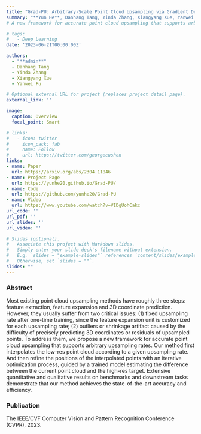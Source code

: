 ```yaml
---
title: "Grad-PU: Arbitrary-Scale Point Cloud Upsampling via Gradient Descent with Learned Distance Functions (CVPR 2023)"
summary: "**Yun He**, Danhang Tang, Yinda Zhang, Xiangyang Xue, Yanwei Fu"
# A new framework for accurate point cloud upsampling that supports arbitrary upsampling rates. **Accepted by CVPR 2023. 

# tags:
#   - Deep Learning
date: '2023-06-21T00:00:00Z'

authors:
  - "**admin**"
  - Danhang Tang
  - Yinda Zhang
  - Xiangyang Xue
  - Yanwei Fu

# Optional external URL for project (replaces project detail page).
external_link: ''

image:
  caption: Overview
  focal_point: Smart

# links:
#   - icon: twitter
#     icon_pack: fab
#     name: Follow
#     url: https://twitter.com/georgecushen
links:
- name: Paper
  url: https://arxiv.org/abs/2304.11846
- name: Project Page
  url: https://yunhe20.github.io/Grad-PU/
- name: Code
  url: https://github.com/yunhe20/Grad-PU
- name: Video
  url: https://www.youtube.com/watch?v=VIDgUohCakc
url_code: ''
url_pdf: ''
url_slides: ''
url_video: ''

# Slides (optional).
#   Associate this project with Markdown slides.
#   Simply enter your slide deck's filename without extension.
#   E.g. `slides = "example-slides"` references `content/slides/example-slides.md`.
#   Otherwise, set `slides = ""`.
slides: ""
---
```


### **Abstract**

Most existing point cloud upsampling methods have roughly three steps: feature extraction, feature expansion and 3D coordinate prediction. However, they usually suffer from two critical issues: (1) fixed upsampling rate after one-time training, since the feature expansion unit is customized for each upsampling rate; (2) outliers or shrinkage artifact caused by the difficulty of precisely predicting 3D coordinates or residuals of upsampled points. To address them, we propose a new framework for accurate point cloud upsampling that supports arbitrary upsampling rates. Our method first interpolates the low-res point cloud according to a given upsampling rate. And then refine the positions of the interpolated points with an iterative optimization process, guided by a trained model estimating the difference between the current point cloud and the high-res target. Extensive quantitative and qualitative results on benchmarks and downstream tasks demonstrate that our method achieves the state-of-the-art accuracy and efficiency.

### **Publication** 
The IEEE/CVF Computer Vision and Pattern Recognition Conference (CVPR), 2023.
